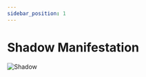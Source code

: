 ```yaml
---
sidebar_position: 1
---
```


# Shadow Manifestation

![Shadow](https://vwiki.valorserver.com/api/item/picture/shadow%20manifestation)
